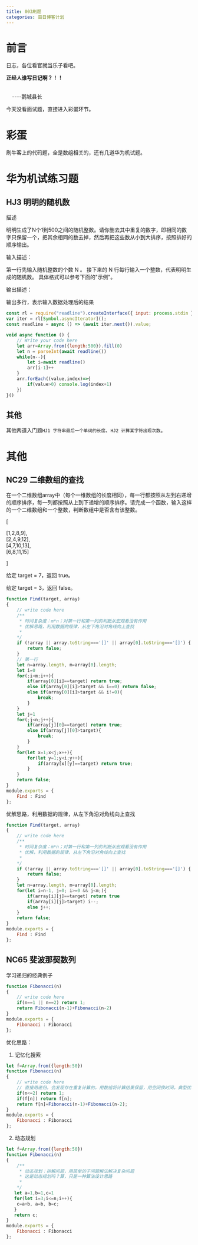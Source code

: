 ```yaml
---
title: 003刷题
categories: 百日博客计划
---
```


# 前言

日志，各位看官就当乐子看吧。

**正经人谁写日记啊？！！**

                                                                                                                                    ----鹅城县长

今天没看面试题，直接进入彩蛋环节。

# 彩蛋

刷牛客上的代码题，全是数组相关的，还有几道华为机试题。

# 华为机试练习题

## HJ3 明明的随机数

描述

明明生成了N个1到500之间的随机整数。请你删去其中重复的数字，即相同的数字只保留一个，把其余相同的数去掉，然后再把这些数从小到大排序，按照排好的顺序输出。

输入描述：

第一行先输入随机整数的个数 N 。 接下来的 N 行每行输入一个整数，代表明明生成的随机数。 具体格式可以参考下面的"示例"。

输出描述：

输出多行，表示输入数据处理后的结果

```javascript
const rl = require("readline").createInterface({ input: process.stdin });
var iter = rl[Symbol.asyncIterator]();
const readline = async () => (await iter.next()).value;

void async function () {
    // Write your code here
    let arr=Array.from({length:500}).fill(0)
    let n = parseInt(await readline())
    while(n--){
        let i=await readline()
        arr[i-1]++
    }
    arr.forEach((value,index)=>{
        if(value>0) console.log(index+1)
    })
}()
```

## 其他

其他两道入门题`HJ1 字符串最后一个单词的长度`、`HJ2 计算某字符出现次数`。

# 其他

## NC29 二维数组的查找

在一个二维数组array中（每个一维数组的长度相同），每一行都按照从左到右递增的顺序排序，每一列都按照从上到下递增的顺序排序。请完成一个函数，输入这样的一个二维数组和一个整数，判断数组中是否含有该整数。

[

[1,2,8,9],  
[2,4,9,12],  
[4,7,10,13],  
[6,8,11,15]  

]

给定 target = 7，返回 true。

给定 target = 3，返回 false。

```javascript
function Find(target, array)
{
    // write code here
    /**
     * 时间复杂度：m*n；对第一行和第一列的判断从宏观看没有作用
     * 优解思路，利用数据的规律，从左下角沿对角线向上查找
     *
    */
    if (!array || array.toString==='[]' || array[0].toString==='[]') {
        return false;
    }
    // 第一行
    let n=array.length, m=array[0].length;
    let i=0
    for(;i<m;i++){
        if(array[0][i]==target) return true;
        else if(array[0][i]>target && i==0) return false;
        else if(array[0][i]>target && i!=0){
            break;
        }
    }
    let j=1
    for(;j<n;j++){
        if(array[j][0]==target) return true;
        else if(array[j][0]>target){
            break;
        }
    }
    for(let x=1;x<j;x++){
        for(let y=1;y<i;y++){
            if(array[x][y]==target) return true;
        }
    }
    return false;
}
module.exports = {
    Find : Find
};
```

优解思路，利用数据的规律，从左下角沿对角线向上查找

```javascript
function Find(target, array)
{
    // write code here
    /**
     * 时间复杂度：m*n；对第一行和第一列的判断从宏观看没有作用
     * 优解，利用数据的规律，从左下角沿对角线向上查找
     * 
    */
    if (!array || array.toString==='[]' || array[0].toString==='[]') {
        return false;
    }
    let n=array.length, m=array[0].length;
    for(let i=n-1, j=0; i>=0 && j<m;){
        if(array[i][j]==target) return true
        if(array[i][j]>target) i--;
        else j++;
    }
    return false;
}
module.exports = {
    Find : Find
};
```

## NC65 斐波那契数列

学习递归的经典例子

```javascript
function Fibonacci(n)
{
    // write code here
    if(n==1 || n==2) return 1;
    return Fibonacci(n-1)+Fibonacci(n-2)
}
module.exports = {
    Fibonacci : Fibonacci
};
```

优化思路：

1. 记忆化搜索

```javascript
let f=Array.from({length:50})
function Fibonacci(n)
{
    // write code here
    // 直接用递归，会发现存在重复计算的，用数组将计算结果保留，用空间换时间，典型优化思路
    if(n<=2) return 1;
    if(f[n]) return f[n];
    return f[n]=Fibonacci(n-1)+Fibonacci(n-2);
}
module.exports = {
    Fibonacci : Fibonacci
};
```

2. 动态规划

```javascript
let f=Array.from({length:50})
function Fibonacci(n)
{
    /** 
     * 动态规划：拆解问题，用简单的子问题解法解决复杂问题
     * 这是动态规划吗？算，只是一种算法设计思路
     * 
    */
   let a=1,b=1,c=1
   for(let i=3;i<=n;i++){
    c=a+b, a=b, b=c;
   }
   return c;
}
module.exports = {
    Fibonacci : Fibonacci
};
```


